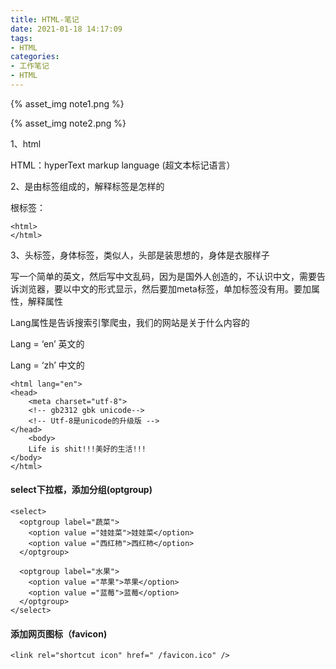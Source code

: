 ```yaml
---
title: HTML-笔记
date: 2021-01-18 14:17:09
tags:
- HTML
categories:
- 工作笔记
- HTML
---
```


{% asset_img note1.png  %}

{% asset_img note2.png  %}

1、html

HTML：hyperText markup language (超文本标记语言）

2、是由标签组成的，解释标签是怎样的

根标签：

```
<html>
</html>
```

3、头标签，身体标签，类似人，头部是装思想的，身体是衣服样子

写一个简单的英文，然后写中文乱码，因为是国外人创造的，不认识中文，需要告诉浏览器，要以中文的形式显示，然后要加meta标签，单加标签没有用。要加属性，解释属性

Lang属性是告诉搜索引擎爬虫，我们的网站是关于什么内容的

Lang = ‘en’ 英文的

Lang = ‘zh’ 中文的

```
<html lang="en">
<head>
	<meta charset="utf-8">
	<!-- gb2312 gbk unicode-->
	<!-- Utf-8是unicode的升级版 -->
</head>
	<body>
	Life is shit!!!美好的生活!!!
</body>
</html>

```

#### select下拉框，添加分组(optgroup)

```
<select>
  <optgroup label="蔬菜">
    <option value ="娃娃菜">娃娃菜</option>
    <option value ="西红柿">西红柿</option>
  </optgroup>

  <optgroup label="水果">
    <option value ="苹果">苹果</option>
    <option value ="蓝莓">蓝莓</option>
  </optgroup>
</select>
```

#### 添加网页图标（favicon)

```
<link rel="shortcut icon" href=" /favicon.ico" />
```



